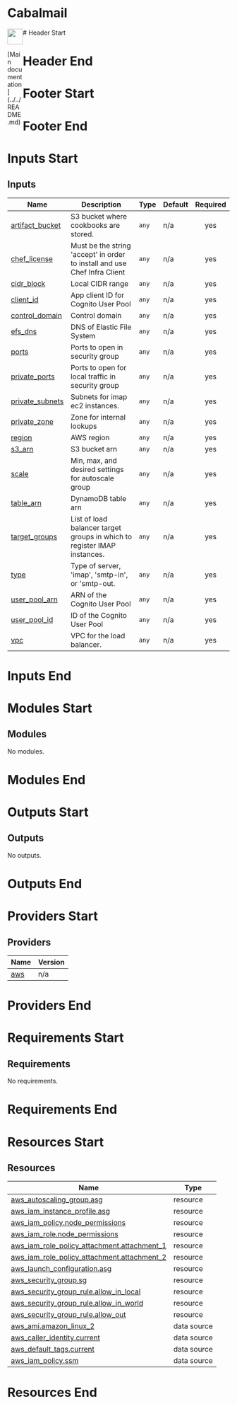 <!-- BEGIN_TF_DOCS -->
# Cabalmail
<div style="width: 35px; float:left"><img src="../../docs/logo.png" width="35" />
<p>[Main documentation](../../README.md)</p>
</div>
# Header Start

# Header End
# Footer Start

# Footer End
# Inputs Start
## Inputs

| Name | Description | Type | Default | Required |
|------|-------------|------|---------|:--------:|
| <a name="input_artifact_bucket"></a> [artifact\_bucket](#input\_artifact\_bucket) | S3 bucket where cookbooks are stored. | `any` | n/a | yes |
| <a name="input_chef_license"></a> [chef\_license](#input\_chef\_license) | Must be the string 'accept' in order to install and use Chef Infra Client | `any` | n/a | yes |
| <a name="input_cidr_block"></a> [cidr\_block](#input\_cidr\_block) | Local CIDR range | `any` | n/a | yes |
| <a name="input_client_id"></a> [client\_id](#input\_client\_id) | App client ID for Cognito User Pool | `any` | n/a | yes |
| <a name="input_control_domain"></a> [control\_domain](#input\_control\_domain) | Control domain | `any` | n/a | yes |
| <a name="input_efs_dns"></a> [efs\_dns](#input\_efs\_dns) | DNS of Elastic File System | `any` | n/a | yes |
| <a name="input_ports"></a> [ports](#input\_ports) | Ports to open in security group | `any` | n/a | yes |
| <a name="input_private_ports"></a> [private\_ports](#input\_private\_ports) | Ports to open for local traffic in security group | `any` | n/a | yes |
| <a name="input_private_subnets"></a> [private\_subnets](#input\_private\_subnets) | Subnets for imap ec2 instances. | `any` | n/a | yes |
| <a name="input_private_zone"></a> [private\_zone](#input\_private\_zone) | Zone for internal lookups | `any` | n/a | yes |
| <a name="input_region"></a> [region](#input\_region) | AWS region | `any` | n/a | yes |
| <a name="input_s3_arn"></a> [s3\_arn](#input\_s3\_arn) | S3 bucket arn | `any` | n/a | yes |
| <a name="input_scale"></a> [scale](#input\_scale) | Min, max, and desired settings for autoscale group | `any` | n/a | yes |
| <a name="input_table_arn"></a> [table\_arn](#input\_table\_arn) | DynamoDB table arn | `any` | n/a | yes |
| <a name="input_target_groups"></a> [target\_groups](#input\_target\_groups) | List of load balancer target groups in which to register IMAP instances. | `any` | n/a | yes |
| <a name="input_type"></a> [type](#input\_type) | Type of server, 'imap', 'smtp-in', or 'smtp-out. | `any` | n/a | yes |
| <a name="input_user_pool_arn"></a> [user\_pool\_arn](#input\_user\_pool\_arn) | ARN of the Cognito User Pool | `any` | n/a | yes |
| <a name="input_user_pool_id"></a> [user\_pool\_id](#input\_user\_pool\_id) | ID of the Cognito User Pool | `any` | n/a | yes |
| <a name="input_vpc"></a> [vpc](#input\_vpc) | VPC for the load balancer. | `any` | n/a | yes |
# Inputs End
# Modules Start
## Modules

No modules.
# Modules End
# Outputs Start
## Outputs

No outputs.
# Outputs End
# Providers Start
## Providers

| Name | Version |
|------|---------|
| <a name="provider_aws"></a> [aws](#provider\_aws) | n/a |
# Providers End
# Requirements Start
## Requirements

No requirements.
# Requirements End
# Resources Start
## Resources

| Name | Type |
|------|------|
| [aws_autoscaling_group.asg](https://registry.terraform.io/providers/hashicorp/aws/latest/docs/resources/autoscaling_group) | resource |
| [aws_iam_instance_profile.asg](https://registry.terraform.io/providers/hashicorp/aws/latest/docs/resources/iam_instance_profile) | resource |
| [aws_iam_policy.node_permissions](https://registry.terraform.io/providers/hashicorp/aws/latest/docs/resources/iam_policy) | resource |
| [aws_iam_role.node_permissions](https://registry.terraform.io/providers/hashicorp/aws/latest/docs/resources/iam_role) | resource |
| [aws_iam_role_policy_attachment.attachment_1](https://registry.terraform.io/providers/hashicorp/aws/latest/docs/resources/iam_role_policy_attachment) | resource |
| [aws_iam_role_policy_attachment.attachment_2](https://registry.terraform.io/providers/hashicorp/aws/latest/docs/resources/iam_role_policy_attachment) | resource |
| [aws_launch_configuration.asg](https://registry.terraform.io/providers/hashicorp/aws/latest/docs/resources/launch_configuration) | resource |
| [aws_security_group.sg](https://registry.terraform.io/providers/hashicorp/aws/latest/docs/resources/security_group) | resource |
| [aws_security_group_rule.allow_in_local](https://registry.terraform.io/providers/hashicorp/aws/latest/docs/resources/security_group_rule) | resource |
| [aws_security_group_rule.allow_in_world](https://registry.terraform.io/providers/hashicorp/aws/latest/docs/resources/security_group_rule) | resource |
| [aws_security_group_rule.allow_out](https://registry.terraform.io/providers/hashicorp/aws/latest/docs/resources/security_group_rule) | resource |
| [aws_ami.amazon_linux_2](https://registry.terraform.io/providers/hashicorp/aws/latest/docs/data-sources/ami) | data source |
| [aws_caller_identity.current](https://registry.terraform.io/providers/hashicorp/aws/latest/docs/data-sources/caller_identity) | data source |
| [aws_default_tags.current](https://registry.terraform.io/providers/hashicorp/aws/latest/docs/data-sources/default_tags) | data source |
| [aws_iam_policy.ssm](https://registry.terraform.io/providers/hashicorp/aws/latest/docs/data-sources/iam_policy) | data source |
# Resources End
<!-- END_TF_DOCS -->